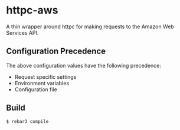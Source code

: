 httpc-aws
=========

A thin wrapper around httpc for making requests to the Amazon Web Services API.

Configuration Precedence
------------------------
The above configuration values have the following precedence:

- Request specific settings
- Environment variables
- Configuration file

Build
-----

    $ rebar3 compile
